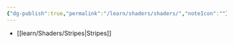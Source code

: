```yaml
---
{"dg-publish":true,"permalink":"/learn/shaders/shaders/","noteIcon":""}
---
```


- [[learn/Shaders/Stripes\|Stripes]]